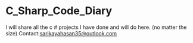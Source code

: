 # C_Sharp_Code_Diary
I will share all the c # projects I have done and will do here. (no matter the size)
Contact:sarikayahasan35@outlook.com
